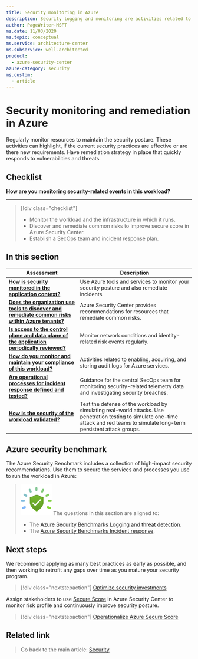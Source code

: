 ```yaml
---
title: Security monitoring in Azure
description: Security logging and monitoring are activities related to enabling, acquiring, and storing audit logs for Azure services.
author: PageWriter-MSFT
ms.date: 11/03/2020
ms.topic: conceptual
ms.service: architecture-center
ms.subservice: well-architected
product:
  - azure-security-center
azure-category: security
ms.custom:
  - article
---
```

 
# Security monitoring and remediation in Azure

Regularly monitor resources to maintain the security posture. These activities can highlight, if the current security practices are effective or are there new requirements. Have remediation strategy in place that quickly responds to vulnerabilities and threats. 

## Checklist
**How are you monitoring security-related events in this workload?**
***


> [!div class="checklist"]
> - Monitor the workload and the infrastructure in which it runs.
> - Discover and remediate common risks to improve secure score in Azure Security Center.
> - Establish a SecOps team and incident response plan.

## In this section
|Assessment|Description|
|---|---|
|[**How is security monitored in the application context?**](monitor-tools.md)|Use Azure tools and services to monitor your security posture and also remediate incidents.|
|[**Does the organization use tools to discover and remediate common risks within Azure tenants?**](monitor-remediate.md)|Azure Security Center provides recommendations for resources that remediate common risks.|
|[**Is access to the control plane and data plane of the application periodically reviewed?**](monitor-identity-network.md)|Monitor network conditions and identity-related risk events regularly.|
|[**How do you monitor and maintain your compliance of this workload?**](monitor-audit.md)|Activities related to enabling, acquiring, and storing audit logs for Azure services.|
|[**Are operational processes for incident response defined and tested?**](monitor-security-operations.md)|Guidance for the central SecOps team for monitoring security-related telemetry data and investigating security breaches.|
|[**How is the security of the workload validated?**](monitor-test.md)|Test the defense of the workload by simulating real-world attacks. Use penetration testing to simulate one-time attack and red teams to simulate long-term persistent attack groups.|

## Azure security benchmark
The Azure Security Benchmark includes a collection of high-impact security recommendations. Use them to secure the services and processes you use to run the workload in Azure:

> ![Security Benchmark](../../_images/benchmark-security.svg) The questions in this section are aligned to:
> - The [Azure Security Benchmarks Logging and threat detection](/azure/security/benchmarks/security-controls-v2-logging-threat-detection).
> - The [Azure Security Benchmarks Incident response](/azure/security/benchmarks/security-controls-v2-incident-response).
> 

## Next steps
We recommend applying as many best practices as early as possible, and then working to retrofit any gaps over time as you mature your security program. 

> [!div class="nextstepaction"]
> [ Optimize security investments](./governance.md?branch=master#prioritize-security-best-practices-investments)

Assign stakeholders to use [Secure Score](/azure/security-center/secure-score-security-controls) in Azure Security Center to monitor risk profile and continuously improve security posture. 

> [!div class="nextstepaction"]
> [Operationalize Azure Secure Score](./governance.md?branch=master#operationalize-azure-secure-score)

## Related link
> Go back to the main article: [Security](overview.md)
